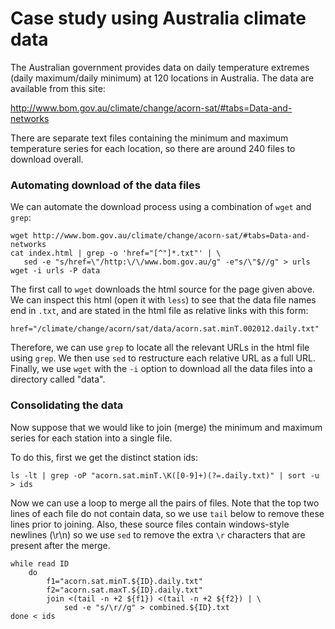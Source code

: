 Case study using Australia climate data
=======================================

The Australian government provides data on daily temperature extremes
(daily maximum/daily minimum) at 120 locations in Australia. The data
are available from this site:

http://www.bom.gov.au/climate/change/acorn-sat/#tabs=Data-and-networks

There are separate text files containing the minimum and maximum temperature
series for each location, so there are around 240 files to download overall.

### Automating download of the data files

We can automate the download process using a combination of `wget`
and `grep`:

```
wget http://www.bom.gov.au/climate/change/acorn-sat/#tabs=Data-and-networks
cat index.html | grep -o 'href="[^"]*.txt"' | \
   sed -e "s/href=\"/http:\/\/www.bom.gov.au/g" -e"s/\"$//g" > urls
wget -i urls -P data
```

The first call to `wget` downloads the html source for the page given above.  We can
inspect this html (open it with `less`) to see that the data file names end in
`.txt`, and are stated in the html file as relative links with this form:

```
href="/climate/change/acorn/sat/data/acorn.sat.minT.002012.daily.txt"
```

Therefore, we can use `grep` to locate all the relevant URLs in the html file using
`grep`.  We then use `sed` to restructure each relative URL as a full URL.  Finally,
we use `wget` with the `-i` option to download all the data files into a directory
called "data".

### Consolidating the data

Now suppose that we would like to join (merge) the minimum and maximum series
for each station into a single file.

To do this, first we get the distinct station ids:

```
ls -lt | grep -oP "acorn.sat.minT.\K([0-9]+)(?=.daily.txt)" | sort -u > ids
```

Now we can use a loop to merge all the pairs of files.  Note that the top two
lines of each file do not contain data, so we use `tail` below to remove these
lines prior to joining.  Also, these source files contain windows-style newlines
(\r\n) so we use `sed` to remove the extra `\r` characters that are present
after the merge.

```
while read ID
    do
        f1="acorn.sat.minT.${ID}.daily.txt"
        f2="acorn.sat.maxT.${ID}.daily.txt"
        join <(tail -n +2 ${f1}) <(tail -n +2 ${f2}) | \
            sed -e "s/\r//g" > combined.${ID}.txt
done < ids
```

